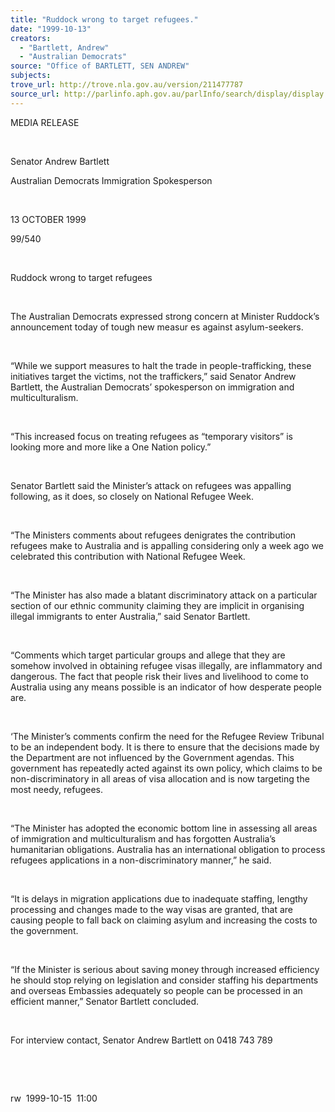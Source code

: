 ```yaml
---
title: "Ruddock wrong to target refugees."
date: "1999-10-13"
creators:
  - "Bartlett, Andrew"
  - "Australian Democrats"
source: "Office of BARTLETT, SEN ANDREW"
subjects:
trove_url: http://trove.nla.gov.au/version/211477787
source_url: http://parlinfo.aph.gov.au/parlInfo/search/display/display.w3p;query=Id%3A%22media/pressrel/7SG06%22
---
```


   

  MEDIA RELEASE

  

  Senator Andrew Bartlett

  Australian Democrats Immigration Spokesperson

  

 13 OCTOBER 1999

 99/540

  

  Ruddock wrong to target refugees

  

  The Australian Democrats expressed strong concern at Minister Ruddock’s 
announcement today of tough new measur es against asylum-seekers.

  

 “While we support measures to halt the trade in 
people-trafficking, these initiatives target the victims, not the traffickers,” 
said Senator Andrew Bartlett, the Australian Democrats’ spokesperson 
on immigration and multiculturalism.

  

 “This increased focus on treating refugees as “temporary 
visitors” is looking more and more like a One Nation policy.”

  

 Senator Bartlett said the Minister’s attack on refugees 
was appalling following, as it does, so closely on National Refugee 
Week.

  

 “The Ministers comments about refugees denigrates 
the contribution refugees make to Australia and is appalling considering 
only a week ago we celebrated this contribution with National Refugee 
Week.

  

 “The Minister has also made a blatant discriminatory 
attack on a particular section of our ethnic community claiming they 
are implicit in organising illegal immigrants to enter Australia,” 
said Senator Bartlett.

  

 “Comments which target particular groups and allege 
that they are somehow involved in obtaining refugee visas illegally, 
are inflammatory and dangerous. The fact that people risk their lives 
and livelihood to come to Australia using any means possible is an indicator 
of how desperate people are.

  

 ‘The Minister’s comments confirm the need for 
the Refugee Review Tribunal to be an independent body. It is there to 
ensure that the decisions made by the Department are not influenced 
by the Government agendas. This government has repeatedly acted against 
its own policy, which claims to be non-discriminatory in all areas of 
visa allocation and is now targeting the most needy, refugees.

  

 “The Minister has adopted the economic bottom line 
in assessing all areas of immigration and multiculturalism and has forgotten 
Australia’s humanitarian obligations. Australia has an international 
obligation to process refugees applications in a non-discriminatory 
manner,” he said.

  

 “It is delays in migration applications due to inadequate 
staffing, lengthy processing and changes made to the way visas are granted, 
that are causing people to fall back on claiming asylum and increasing 
the costs to the government.

  

 “If the Minister is serious about saving money through 
increased efficiency he should stop relying on legislation and consider 
staffing his departments and overseas Embassies adequately so people 
can be processed in an efficient manner,” Senator Bartlett concluded.

  

 For interview contact, Senator Andrew Bartlett on 
0418 743 789

  

  

  rw  1999-10-15  11:00

